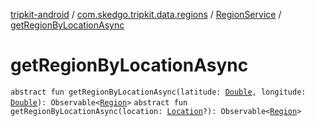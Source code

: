 [tripkit-android](../../index.md) / [com.skedgo.tripkit.data.regions](../index.md) / [RegionService](index.md) / [getRegionByLocationAsync](./get-region-by-location-async.md)

# getRegionByLocationAsync

`abstract fun getRegionByLocationAsync(latitude: `[`Double`](https://kotlinlang.org/api/latest/jvm/stdlib/kotlin/-double/index.html)`, longitude: `[`Double`](https://kotlinlang.org/api/latest/jvm/stdlib/kotlin/-double/index.html)`): Observable<`[`Region`](../../com.skedgo.android.common.model/-region/index.md)`>`
`abstract fun getRegionByLocationAsync(location: `[`Location`](../../com.skedgo.android.common.model/-location/index.md)`?): Observable<`[`Region`](../../com.skedgo.android.common.model/-region/index.md)`>`